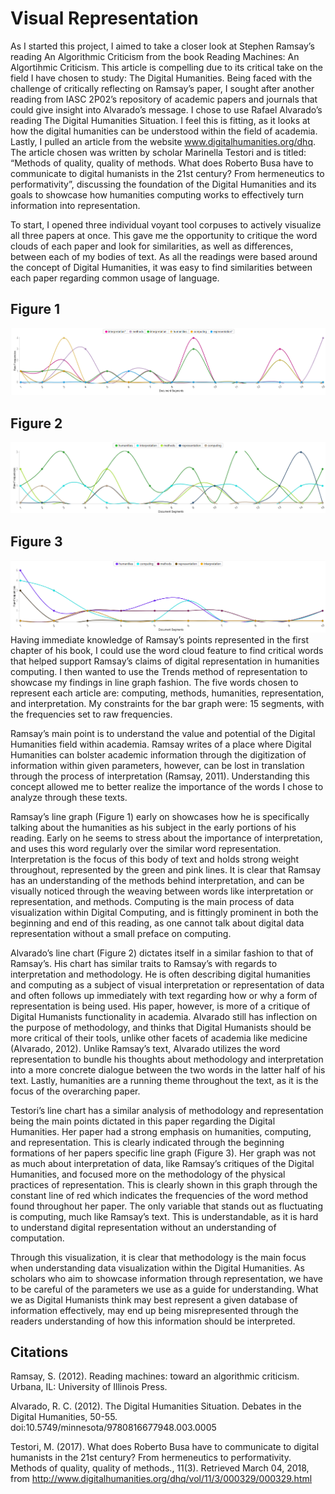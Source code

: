 # Visual Representation
As I started this project, I aimed to take a closer look at Stephen Ramsay’s reading An Algorithmic Criticism from the book Reading Machines: An Algortihmic Criticism. This article is compelling due to its critical take on the field I have chosen to study: The Digital Humanities. Being faced with the challenge of critically reflecting on Ramsay’s paper, I sought after another reading from IASC 2P02’s repository of academic papers and journals that could give insight into Alvarado’s message. I chose to use Rafael Alvarado’s reading The Digital Humanities Situation. I feel this is fitting, as it looks at how the digital humanities can be understood within the field of academia. Lastly, I pulled an article from the website www.digitalhumanities.org/dhq. The article chosen was written by scholar Marinella Testori and is titled: “Methods of quality, quality of methods. What does Roberto Busa have to communicate to digital humanists in the 21st century? From hermeneutics to performativity”, discussing the foundation of the Digital Humanities and its goals to showcase how humanities computing works to effectively turn information into representation.

To start, I opened three individual voyant tool corpuses to actively visualize all three papers at once. This gave me the opportunity to critique the word clouds of each paper and look for similarities, as well as differences, between each of my bodies of text. As all the readings were based around the concept of Digital Humanities, it was easy to find similarities between each paper regarding common usage of language.
## Figure 1
![](Images/Ramsay.png)
## Figure 2
![](Images/Alvarado.png)
## Figure 3
![](Images/DHQ.png)
Having immediate knowledge of Ramsay’s points represented in the first chapter of his book, I could use the word cloud feature to find critical words that helped support Ramsay’s claims of digital representation in humanities computing. I then wanted to use the Trends method of representation to showcase my findings in line graph fashion. The five words chosen to represent each article are: computing, methods, humanities, representation, and interpretation. My constraints for the bar graph were: 15 segments, with the frequencies set to raw frequencies. 

Ramsay’s main point is to understand the value and potential of the Digital Humanities field within academia. Ramsay writes of a place where Digital Humanities can bolster academic information through the digitization of information within given parameters, however, can be lost in translation through the process of interpretation (Ramsay, 2011). Understanding this concept allowed me to better realize the importance of the words I chose to analyze through these texts. 

Ramsay’s line graph (Figure 1) early on showcases how he is specifically talking about the humanities as his subject in the early portions of his reading. Early on he seems to stress about the importance of interpretation, and uses this word regularly over the similar word representation. Interpretation is the focus of this body of text and holds strong weight throughout, represented by the green and pink lines. It is clear that Ramsay has an understanding of the methods behind interpretation, and can be visually noticed through the weaving between words like interpretation or representation, and methods. Computing is the main process of data visualization within Digital Computing, and is fittingly prominent in both the beginning and end of this reading, as one cannot talk about digital data representation without a small preface on computing.

Alvarado’s line chart (Figure 2) dictates itself in a similar fashion to that of Ramsay’s. His chart has similar traits to Ramsay’s with regards to interpretation and methodology. He is often describing digital humanities and computing as a subject of visual interpretation or representation of data and often follows up immediately with text regarding how or why a form of representation is being used. His paper, however, is more of a critique of Digital Humanists functionality in academia. Alvarado still has inflection on the purpose of methodology, and thinks that Digital Humanists should be more critical of their tools, unlike other facets of academia like medicine (Alvarado, 2012). Unlike Ramsay’s text, Alvarado utilizes the word representation to bundle his thoughts about methodology and interpretation into a more concrete dialogue between the two words in the latter half of his text. Lastly, humanities are a running theme throughout the text, as it is the focus of the overarching paper.

Testori’s line chart has a similar analysis of methodology and representation being the main points dictated in this paper regarding the Digital Humanities. Her paper had a strong emphasis on humanities, computing, and representation. This is clearly indicated through the beginning formations of her papers specific line graph (Figure 3). Her graph was not as much about interpretation of data, like Ramsay’s critiques of the Digital Humanities, and focused more on the methodology of the physical practices of representation. This is clearly shown in this graph through the constant line of red which indicates the frequencies of the word method found throughout her paper. The only variable that stands out as fluctuating is computing, much like Ramsay’s text. This is understandable, as it is hard to understand digital representation without an understanding of computation.

Through this visualization, it is clear that methodology is the main focus when understanding data visualization within the Digital Humanities. As scholars who aim to showcase information through representation, we have to be careful of the parameters we use as a guide for understanding. What we as Digital Humanists think may best represent a given database of information effectively, may end up being misrepresented through the readers understanding of how this information should be interpreted.  
## Citations
Ramsay, S. (2012). Reading machines: toward an algorithmic criticism. Urbana, IL: University of Illinois Press.

Alvarado, R. C. (2012). The Digital Humanities Situation. Debates in the Digital Humanities, 50-55. doi:10.5749/minnesota/9780816677948.003.0005

Testori, M. (2017). What does Roberto Busa have to communicate to digital humanists in the 21st century? From hermeneutics to performativity. Methods of quality, quality of methods., 11(3). Retrieved March 04, 2018, from http://www.digitalhumanities.org/dhq/vol/11/3/000329/000329.html
